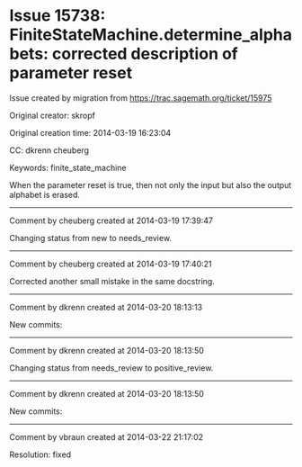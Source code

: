 # Issue 15738: FiniteStateMachine.determine_alphabets: corrected description of parameter reset

Issue created by migration from https://trac.sagemath.org/ticket/15975

Original creator: skropf

Original creation time: 2014-03-19 16:23:04

CC:  dkrenn cheuberg

Keywords: finite_state_machine

When the parameter reset is true, then not only the input but also the output alphabet is erased.


---

Comment by cheuberg created at 2014-03-19 17:39:47

Changing status from new to needs_review.


---

Comment by cheuberg created at 2014-03-19 17:40:21

Corrected another small mistake in the same docstring.


---

Comment by dkrenn created at 2014-03-20 18:13:13

New commits:


---

Comment by dkrenn created at 2014-03-20 18:13:50

Changing status from needs_review to positive_review.


---

Comment by dkrenn created at 2014-03-20 18:13:50

New commits:


---

Comment by vbraun created at 2014-03-22 21:17:02

Resolution: fixed
